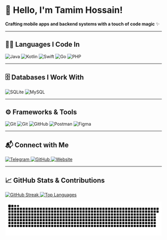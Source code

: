 # 👋 Hello, I'm Tamim Hossain!
**Crafting mobile apps and backend systems with a touch of code magic** ✨

---

## 🧑‍💻 Languages I Code In
<p align="left">
  <img src="https://img.shields.io/badge/Java-ED8B00?style=for-the-badge&logo=openjdk&logoColor=white" alt="Java">
  <img src="https://img.shields.io/badge/Kotlin-7F52FF?style=for-the-badge&logo=kotlin&logoColor=white" alt="Kotlin">
  <img src="https://img.shields.io/badge/Swift-FA7343?style=for-the-badge&logo=swift&logoColor=white" alt="Swift">
  <img src="https://img.shields.io/badge/Go-00ADD8?style=for-the-badge&logo=go&logoColor=white" alt="Go">
  <img src="https://img.shields.io/badge/PHP-777BB4?style=for-the-badge&logo=php&logoColor=white" alt="PHP">
</p>

---

## 🗄️ Databases I Work With
<p align="left">
  <img src="https://img.shields.io/badge/SQLite-07405e?style=for-the-badge&logo=sqlite&logoColor=white" alt="SQLite">
  <img src="https://img.shields.io/badge/MySQL-00758f?style=for-the-badge&logo=mysql&logoColor=white" alt="MySQL">
</p>

---

## ⚙️ Frameworks & Tools
<p align="left">
  <img src="https://img.shields.io/badge/Jetpack_Compose-343434?style=for-the-badge&logo=jetpack-compose" alt="Git">
  <img src="https://img.shields.io/badge/Git-F05033?style=for-the-badge&logo=git&logoColor=white" alt="Git">
  <img src="https://img.shields.io/badge/GitHub-171515?style=for-the-badge&logo=github&logoColor=white" alt="GitHub">
  <img src="https://img.shields.io/badge/Postman-FF6C37?style=for-the-badge&logo=postman&logoColor=white" alt="Postman">
  <img src="https://img.shields.io/badge/Figma-F24E1E?style=for-the-badge&logo=figma&logoColor=white" alt="Figma">
</p>

---

## 📬 Connect with Me
<p align="left">
  <a href="https://t.me/CodeWithTamim" target="_blank">
    <img src="https://img.shields.io/badge/Telegram-26A5E4?style=for-the-badge&logo=telegram&logoColor=white" alt="Telegram">
  </a>
  <a href="https://github.com/CodeWithTamim" target="_blank">
    <img src="https://img.shields.io/badge/GitHub-171515?style=for-the-badge&logo=github&logoColor=white" alt="GitHub">
  </a>
  <a href="https://nasahacker.com" target="_blank">
    <img src="https://img.shields.io/badge/Website-DC143C?style=for-the-badge&logo=internet-explorer&logoColor=white" alt="Website">
  </a>
</p>

---

## 📈 GitHub Stats & Contributions
<p align="left">
  <a href="https://github.com/CodeWithTamim">
    <img src="https://github-readme-streak-stats.herokuapp.com/?user=CodeWithTamim&theme=tokyonight&hide_border=true" alt="GitHub Streak">
  </a>
  <a href="https://github.com/CodeWithTamim">
    <img src="https://github-readme-stats.vercel.app/api/top-langs/?username=CodeWithTamim&layout=compact&theme=tokyonight&hide_border=true" alt="Top Languages">
  </a>
</p>

<p align="left">
  <img src="https://github.com/CodeWithTamim/CodeWithTamim/blob/output/github-contribution-grid-snake-dark.svg" alt="GitHub Contributions Snake">
</p>
